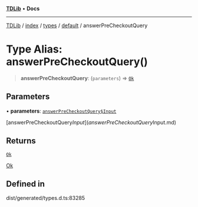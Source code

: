 [**TDLib**](../../../../../../README.md) • **Docs**

***

[TDLib](../../../../../../modules.md) / [index](../../../../../README.md) / [types](../../../README.md) / [default](../README.md) / answerPreCheckoutQuery

# Type Alias: answerPreCheckoutQuery()

> **answerPreCheckoutQuery**: (`parameters`) => [`Ok`](Ok.md)

## Parameters

• **parameters**: [`answerPreCheckoutQuery$Input`](answerPreCheckoutQuery$Input.md)

[answerPreCheckoutQuery$Input](answerPreCheckoutQuery$Input.md)

## Returns

[`Ok`](Ok.md)

[Ok](Ok.md)

## Defined in

dist/generated/types.d.ts:83285
